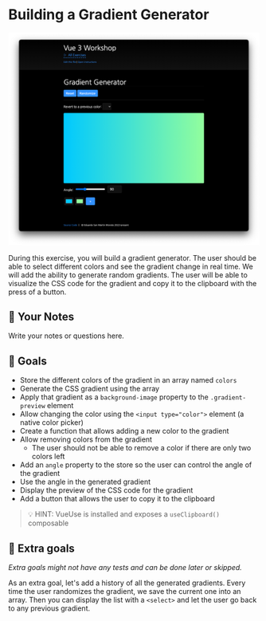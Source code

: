 # Building a Gradient Generator

![Gradient Generator](./.internal/screenshot.png)

During this exercise, you will build a gradient generator. The user should be able to select different colors and see
the gradient change in real time. We will add the ability to generate random gradients. The user will be able to
visualize the CSS code for the gradient and copy it to the clipboard with the press of a button.

## 📝 Your Notes

Write your notes or questions here.

## 🎯 Goals

- Store the different colors of the gradient in an array named `colors`
- Generate the CSS gradient using the array
- Apply that gradient as a `background-image` property to the `.gradient-preview` element
- Allow changing the color using the `<input type="color">` element (a native color picker)
- Create a function that allows adding a new color to the gradient
- Allow removing colors from the gradient
  - The user should not be able to remove a color if there are only two colors left
- Add an `angle` property to the store so the user can control the angle of the gradient
- Use the angle in the generated gradient
- Display the preview of the CSS code for the gradient
- Add a button that allows the user to copy it to the clipboard

> 💡 HINT: VueUse is installed and exposes a `useClipboard()` composable

## 💪 Extra goals

_Extra goals might not have any tests and can be done later or skipped._

As an extra goal, let's add a history of all the generated gradients. Every time the user randomizes the gradient, we
save the current one into an array. Then you can display the list with a `<select>` and let the user go back to any
previous gradient.
